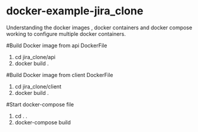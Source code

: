 # docker-example-jira_clone
Understanding the docker images , docker containers and docker compose working to configure multiple docker containers.

#Build Docker image from api DockerFile
1. cd jira_clone/api
2. docker build .

#Build Docker image from client DockerFile
1. cd jira_clone/client
2. docker build .

#Start docker-compose file
1. cd . .
2. docker-compose build
